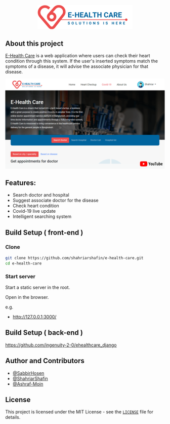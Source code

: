 <p align="center">
<a href="https://ehealthcare.netlify.app/">
<img src="./assets/images/logo.svg" alt="Logo" width="300">
</a>
</p>

## About this project

[E-Health Care](https://ehealthcare.netlify.app/) is a web application where users can check their heart condition through this system. If the user's inserted symptoms match the symptoms of a disease, it will advise the associate physician for that disease.

[![image](https://raw.githubusercontent.com/shahriarshafin/e-health-care/main/assets/images/screenshot.png)](https://ehealthcare.netlify.app/)

## Features:

- Search doctor and hospital
- Suggest associate doctor for the disease
- Check heart condition
- Covid-19 live update
- Intelligent searching system

## Build Setup ( front-end )

### Clone

```bash
git clone https://github.com/shahriarshafin/e-health-care.git
cd e-health-care
```

### Start server

Start a static server in the root.

Open in the browser.

e.g.

- http://127.0.0.1:3000/

## Build Setup ( back-end )

https://github.com/ingenuity-2-0/ehealthcare_django

## Author and Contributors

- [@SabbirHosen](https://github.com/SabbirHosen)
- [@ShahriarShafin](https://github.com/ShahriarShafin)
- [@Ashraf-Moin](https://github.com/ashraf-moin)

## License

This project is licensed under the MIT License - see the [`LICENSE`](LICENSE) file for details.
